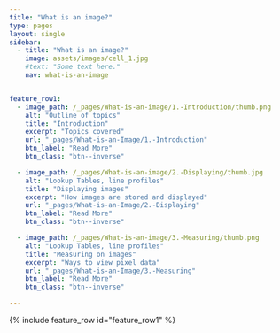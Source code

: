 ```yaml
---
title: "What is an image?"
type: pages
layout: single
sidebar:
  - title: "What is an image?"
    image: assets/images/cell_1.jpg
    #text: "Some text here."
    nav: what-is-an-image


feature_row1:
  - image_path: /_pages/What-is-an-image/1.-Introduction/thumb.png
    alt: "Outline of topics"
    title: "Introduction"
    excerpt: "Topics covered"
    url: "_pages/What-is-an-Image/1.-Introduction"
    btn_label: "Read More"
    btn_class: "btn--inverse"

  - image_path: /_pages/What-is-an-image/2.-Displaying/thumb.jpg
    alt: "Lookup Tables, line profiles"
    title: "Displaying images"
    excerpt: "How images are stored and displayed"
    url: "_pages/What-is-an-Image/2.-Displaying"
    btn_label: "Read More"
    btn_class: "btn--inverse"

  - image_path: /_pages/What-is-an-image/3.-Measuring/thumb.png
    alt: "Lookup Tables, line profiles"
    title: "Measuring on images"
    excerpt: "Ways to view pixel data"
    url: "_pages/What-is-an-Image/3.-Measuring"
    btn_label: "Read More"
    btn_class: "btn--inverse"

---
```


{% include feature_row id="feature_row1"   %}

